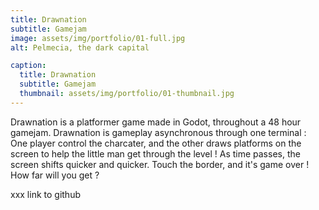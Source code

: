 ```yaml
---
title: Drawnation
subtitle: Gamejam
image: assets/img/portfolio/01-full.jpg
alt: Pelmecia, the dark capital

caption:
  title: Drawnation
  subtitle: Gamejam
  thumbnail: assets/img/portfolio/01-thumbnail.jpg
---
```


Drawnation is a platformer game made in Godot, throughout a 48 hour gamejam.
Drawnation is gameplay asynchronous through one terminal : One player control the charcater, and the other draws platforms on the screen to help the little man get through the level ! As time passes, the screen shifts quicker and quicker. Touch the border, and it's game over ! How far will you get ?

xxx link to github